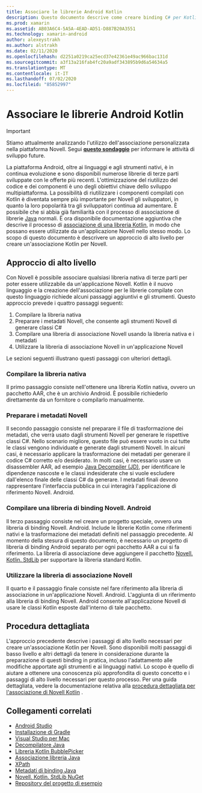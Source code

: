 ```yaml
---
title: Associare le librerie Android Kotlin
description: Questo documento descrive come creare binding C# per Kotlin il codice, rendendo possibile l'utilizzo di librerie native in un'applicazione Novell. Android.
ms.prod: xamarin
ms.assetid: AB03A6C4-5A5A-4EAD-AD51-D887B20A3551
ms.technology: xamarin-android
author: alexeystrakh
ms.author: alstrakh
ms.date: 02/11/2020
ms.openlocfilehash: d2251a0219ca25ecd37e42361e49ac966bac131d
ms.sourcegitcommit: a3f13a216fab4fc20a9adf343895b9d6a54634a5
ms.translationtype: MT
ms.contentlocale: it-IT
ms.lasthandoff: 07/02/2020
ms.locfileid: "85852997"
---
```

# <a name="bind-android-kotlin-libraries"></a>Associare le librerie Android Kotlin

> [!IMPORTANT]
> Stiamo attualmente analizzando l'utilizzo dell'associazione personalizzata nella piattaforma Novell. Segui [**questo sondaggio**](https://www.surveymonkey.com/r/KKBHNLT) per informare le attività di sviluppo future.

La piattaforma Android, oltre ai linguaggi e agli strumenti nativi, è in continua evoluzione e sono disponibili numerose librerie di terze parti sviluppate con le offerte più recenti. L'ottimizzazione del riutilizzo del codice e dei componenti è uno degli obiettivi chiave dello sviluppo multipiattaforma. La possibilità di riutilizzare i componenti compilati con Kotlin è diventata sempre più importante per Novell gli sviluppatori, in quanto la loro popolarità tra gli sviluppatori continua ad aumentare. È possibile che si abbia già familiarità con il processo di associazione di librerie [Java](https://docs.microsoft.com/xamarin/android/platform/binding-java-library/) normali. È ora disponibile documentazione aggiuntiva che descrive il processo di [associazione di una libreria Kotlin](walkthrough.md), in modo che possano essere utilizzate da un'applicazione Novell nello stesso modo. Lo scopo di questo documento è descrivere un approccio di alto livello per creare un'associazione Kotlin per Novell.

## <a name="high-level-approach"></a>Approccio di alto livello

Con Novell è possibile associare qualsiasi libreria nativa di terze parti per poter essere utilizzabile da un'applicazione Novell. Kotlin è il nuovo linguaggio e la creazione dell'associazione per le librerie compilate con questo linguaggio richiede alcuni passaggi aggiuntivi e gli strumenti. Questo approccio prevede i quattro passaggi seguenti:

1. Compilare la libreria nativa
1. Preparare i metadati Novell, che consente agli strumenti Novell di generare classi C#
1. Compilare una libreria di associazione Novell usando la libreria nativa e i metadati
1. Utilizzare la libreria di associazione Novell in un'applicazione Novell

Le sezioni seguenti illustrano questi passaggi con ulteriori dettagli.

### <a name="build-the-native-library"></a>Compilare la libreria nativa

Il primo passaggio consiste nell'ottenere una libreria Kotlin nativa, ovvero un pacchetto AAR, che è un archivio Android. È possibile richiederlo direttamente da un fornitore o compilarlo manualmente.

### <a name="prepare-the-xamarin-metadata"></a>Preparare i metadati Novell

Il secondo passaggio consiste nel preparare il file di trasformazione dei metadati, che verrà usato dagli strumenti Novell per generare le rispettive classi C#. Nello scenario migliore, questo file può essere vuoto in cui tutte le classi vengono individuate e generate dagli strumenti Novell. In alcuni casi, è necessario applicare la trasformazione dei metadati per generare il codice C# corretto e/o desiderato. In molti casi, è necessario usare un disassembler AAR, ad esempio [Java Decompiler (JD)](http://java-decompiler.github.io/), per identificare le dipendenze nascoste e le classi indesiderate che si vuole escludere dall'elenco finale delle classi C# da generare. I metadati finali devono rappresentare l'interfaccia pubblica in cui interagirà l'applicazione di riferimento Novell. Android.

### <a name="build-a-xamarinandroid-binding-library"></a>Compilare una libreria di binding Novell. Android

Il terzo passaggio consiste nel creare un progetto speciale, ovvero una libreria di binding Novell. Android. Include le librerie Kotlin come riferimenti nativi e la trasformazione dei metadati definiti nel passaggio precedente. Al momento della stesura di questo documento, è necessario un progetto di libreria di binding Android separato per ogni pacchetto AAR a cui si fa riferimento. La libreria di associazione deve aggiungere il pacchetto [Novell. Kotlin. StdLib](https://www.nuget.org/packages/Xamarin.Kotlin.StdLib/) per supportare la libreria standard Kotlin.

### <a name="consume-the-xamarin-binding-library"></a>Utilizzare la libreria di associazione Novell

Il quarto e il passaggio finale consiste nel fare riferimento alla libreria di associazione in un'applicazione Novell. Android. L'aggiunta di un riferimento alla libreria di binding Novell. Android consente all'applicazione Novell di usare le classi Kotlin esposte dall'interno di tale pacchetto.

## <a name="walkthrough"></a>Procedura dettagliata

L'approccio precedente descrive i passaggi di alto livello necessari per creare un'associazione Kotlin per Novell. Sono disponibili molti passaggi di basso livello e altri dettagli da tenere in considerazione durante la preparazione di questi binding in pratica, incluso l'adattamento alle modifiche apportate agli strumenti e ai linguaggi nativi. Lo scopo è quello di aiutare a ottenere una conoscenza più approfondita di questo concetto e i passaggi di alto livello necessari per questo processo. Per una guida dettagliata, vedere la documentazione relativa alla [procedura dettagliata per l'associazione di Novell Kotlin](walkthrough.md) .

## <a name="related-links"></a>Collegamenti correlati

- [Android Studio](https://developer.android.com/studio)
- [Installazione di Gradle](https://gradle.org/install/)
- [Visual Studio per Mac](https://visualstudio.microsoft.com/downloads)
- [Decompilatore Java](http://java-decompiler.github.io/)
- [Libreria Kotlin BubblePicker](https://github.com/igalata/Bubble-Picker)
- [Associazione libreria Java](https://docs.microsoft.com/xamarin/android/platform/binding-java-library/)
- [XPath](https://www.w3.org/TR/xpath/)
- [Metadati di binding Java](https://docs.microsoft.com/xamarin/android/platform/binding-java-library/customizing-bindings/java-bindings-metadata)
- [Novell. Kotlin. StdLib NuGet](https://www.nuget.org/packages/Xamarin.Kotlin.StdLib/)
- [Repository del progetto di esempio](https://github.com/xamcat/xamarin-binding-kotlin-framework)
